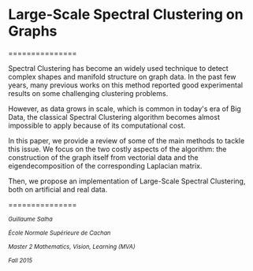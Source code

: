 # Large-Scale Spectral Clustering on Graphs
===============

Spectral Clustering has become an widely used technique to detect complex shapes and manifold structure on graph data.
In the past few years, many previous works on this method reported good experimental results on some challenging 
clustering problems.

However, as data grows in scale, which is common in today's era of Big Data, the classical Spectral Clustering 
algorithm becomes almost impossible to apply because of its computational cost.

In this paper, we provide a review of some of the main methods to tackle this issue. We focus on the two costly aspects of the algorithm: the construction of the graph itself from vectorial data and the eigendecomposition of the corresponding Laplacian matrix.

Then, we propose an implementation of Large-Scale Spectral Clustering, both on artificial and real data.


===============

<sup>*Guillaume Salha*

<sup>*École Normale Supérieure de Cachan*

<sup>*Master 2 Mathematics, Vision, Learning (MVA)*

<sup>*Fall 2015*
